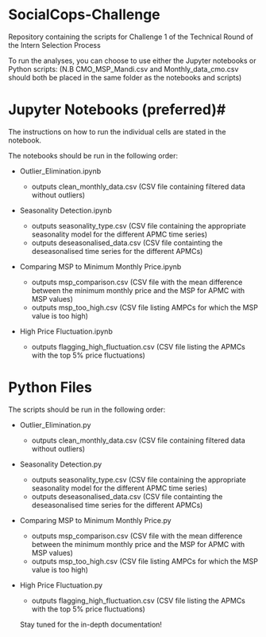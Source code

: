 # SocialCops-Challenge
Repository containing the scripts for Challenge 1 of the Technical Round of the Intern Selection Process

To run the analyses, you can choose to use either the Jupyter notebooks or Python scripts:
(N.B CMO_MSP_Mandi.csv and Monthly_data_cmo.csv should both be placed in the same folder as the notebooks and scripts)

# Jupyter Notebooks (preferred)#

The instructions on how to run the individual cells are stated in the notebook. 

The notebooks should be run in the following order:

* Outlier_Elimination.ipynb  
  * outputs clean_monthly_data.csv (CSV file containing filtered data without outliers)

* Seasonality Detection.ipynb 
  * outputs seasonality_type.csv (CSV file containing the appropriate seasonality model for the different APMC time series)
  * outputs deseasonalised_data.csv (CSV file containting the deseasonalised time series for the different APMCs)

* Comparing MSP to Minimum Monthly Price.ipynb 
  * outputs msp_comparison.csv (CSV file with the mean difference between the minimum monthly price and the MSP for APMC with MSP values) 
  * outputs msp_too_high.csv (CSV file listing AMPCs for which the MSP value is too high)
  
* High Price Fluctuation.ipynb
  * outputs flagging_high_fluctuation.csv (CSV file listing the APMCs with the top 5% price fluctuations)
  
 # Python Files #

The scripts should be run in the following order:

* Outlier_Elimination.py  
  * outputs clean_monthly_data.csv (CSV file containing filtered data without outliers)

* Seasonality Detection.py 
  * outputs seasonality_type.csv (CSV file containing the appropriate seasonality model for the different APMC time series)
  * outputs deseasonalised_data.csv (CSV file containting the deseasonalised time series for the different APMCs)

* Comparing MSP to Minimum Monthly Price.py 
  * outputs msp_comparison.csv (CSV file with the mean difference between the minimum monthly price and the MSP for APMC with MSP values) 
  * outputs msp_too_high.csv (CSV file listing AMPCs for which the MSP value is too high)
  
* High Price Fluctuation.py
  * outputs flagging_high_fluctuation.csv (CSV file listing the APMCs with the top 5% price fluctuations)
  
  
  
  
  Stay tuned for the in-depth documentation!
